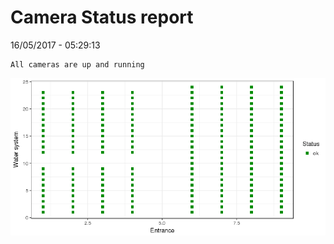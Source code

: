 Camera Status report
================
16/05/2017 - 05:29:13

    All cameras are up and running

![](camreport_files/figure-markdown_github/unnamed-chunk-2-1.png)

